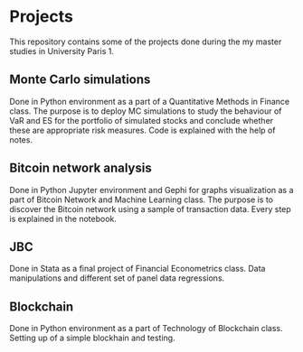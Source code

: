 # Projects
This repository contains some of the projects done during the my master studies in University Paris 1.

## Monte Carlo simulations 
Done in Python environment as a part of a Quantitative Methods in Finance class. The purpose is to deploy MC simulations to study the behaviour of VaR and ES for the portfolio of simulated stocks and conclude whether these are appropriate risk measures. Code is explained with the help of notes. 

## Bitcoin network analysis
Done in Python Jupyter environment and Gephi for graphs visualization as a part of Bitcoin Network and Machine Learning class. The purpose is to discover the Bitcoin network using a sample of transaction data. Every step is explained in the notebook.

## JBC
Done in Stata as a final project of Financial Econometrics class. Data manipulations and different set of panel data regressions.

## Blockchain
Done in Python environment as a part of Technology of Blockchain class. Setting up of a simple blockhain and testing.
